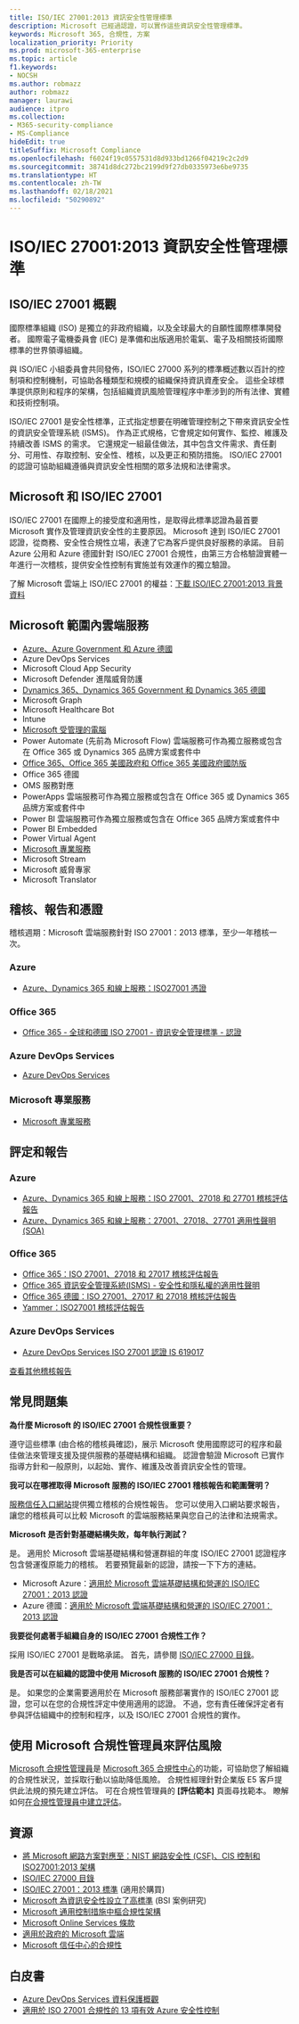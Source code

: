 ```yaml
---
title: ISO/IEC 27001:2013 資訊安全性管理標準
description: Microsoft 已經過認證，可以實作這些資訊安全性管理標準。
keywords: Microsoft 365, 合規性, 方案
localization_priority: Priority
ms.prod: microsoft-365-enterprise
ms.topic: article
f1.keywords:
- NOCSH
ms.author: robmazz
author: robmazz
manager: laurawi
audience: itpro
ms.collection:
- M365-security-compliance
- MS-Compliance
hideEdit: true
titleSuffix: Microsoft Compliance
ms.openlocfilehash: f6024f19c0557531d8d933bd1266f04219c2c2d9
ms.sourcegitcommit: 38741d8dc272bc2199d9f27db0335973e6be9735
ms.translationtype: HT
ms.contentlocale: zh-TW
ms.lasthandoff: 02/18/2021
ms.locfileid: "50290892"
---
```

# <a name="isoiec-270012013-information-security-management-standards"></a>ISO/IEC 27001:2013 資訊安全性管理標準

## <a name="isoiec-27001-overview"></a>ISO/IEC 27001 概觀

國際標準組織 (ISO) 是獨立的非政府組織，以及全球最大的自願性國際標準開發者。 國際電子電機委員會 (IEC) 是準備和出版適用於電氣、電子及相關技術國際標準的世界領導組織。

與 ISO/IEC 小組委員會共同發佈，ISO/IEC 27000 系列的標準概述數以百計的控制項和控制機制，可協助各種類型和規模的組織保持資訊資產安全。 這些全球標準提供原則和程序的架構，包括組織資訊風險管理程序中牽涉到的所有法律、實體和技術控制項。

ISO/IEC 27001 是安全性標準，正式指定想要在明確管理控制之下帶來資訊安全性的資訊安全管理系統 (ISMS)。 作為正式規格，它會規定如何實作、監控、維護及持續改善 ISMS 的需求。 它還規定一組最佳做法，其中包含文件需求、責任劃分、可用性、存取控制、安全性、稽核，以及更正和預防措施。 ISO/IEC 27001 的認證可協助組織遵循與資訊安全性相關的眾多法規和法律需求。

## <a name="microsoft-and-isoiec-27001"></a>Microsoft 和 ISO/IEC 27001

ISO/IEC 27001 在國際上的接受度和適用性，是取得此標準認證為最首要 Microsoft 實作及管理資訊安全性的主要原因。 Microsoft 達到 ISO/IEC 27001 認證，從商務、安全性合規性立場，表達了它為客戶提供良好服務的承諾。 目前 Azure 公用和 Azure 德國針對 ISO/IEC 27001 合規性，由第三方合格驗證實體一年進行一次稽核，提供安全性控制有實施並有效運作的獨立驗證。

了解 Microsoft 雲端上 ISO/IEC 27001 的權益：[下載 ISO/IEC 27001:2013 背景資料](https://servicetrust.microsoft.com/ViewPage/MSComplianceGuide?command=Download&downloadType=Document&downloadId=47d89200-b24b-491d-b657-7c523ddfb6f9&docTab=4ce99610-c9c0-11e7-8c2c-f908a777fa4d_ISO_Reports)

## <a name="microsoft-in-scope-cloud-services"></a>Microsoft 範圍內雲端服務

- [Azure、Azure Government 和 Azure 德國](https://aka.ms/AzureCompliance)
- Azure DevOps Services
- Microsoft Cloud App Security
- Microsoft Defender 進階威脅防護
- [Dynamics 365、Dynamics 365 Government 和 Dynamics 365 德國](https://aka.ms/d365-compliance-list)
- Microsoft Graph
- Microsoft Healthcare Bot
- Intune
- [Microsoft 受管理的電腦](/microsoft-365/managed-desktop/intro/compliance)
- Power Automate (先前為 Microsoft Flow) 雲端服務可作為獨立服務或包含在 Office 365 或 Dynamics 365 品牌方案或套件中
- [Office 365、Office 365 美國政府和 Office 365 美國政府國防版](https://go.microsoft.com/fwlink/p/?linkid=2077751)
- Office 365 德國
- OMS 服務對應
- PowerApps 雲端服務可作為獨立服務或包含在 Office 365 或 Dynamics 365 品牌方案或套件中
- Power BI 雲端服務可作為獨立服務或包含在 Office 365 品牌方案或套件中
- Power BI Embedded
- Power Virtual Agent
- [Microsoft 專業服務](https://go.microsoft.com/fwlink/p/?linkid=2100022)
- Microsoft Stream
- Microsoft 威脅專家
- Microsoft Translator

## <a name="audits-reports-and-certificates"></a>稽核、報告和憑證

稽核週期：Microsoft 雲端服務針對 ISO 27001：2013 標準，至少一年稽核一次。

### <a name="azure"></a>Azure

- [Azure、Dynamics 365 和線上服務：ISO27001 憑證](https://aka.ms/azureiso27001cert)

### <a name="office-365"></a>Office 365

- [Office 365 - 全球和德國 ISO 27001 - 資訊安全管理標準 - 認證](https://aka.ms/o365iso27001cert)

### <a name="azure-devops-services"></a>Azure DevOps Services

- [Azure DevOps Services](https://www.bsigroup.com/en-US/our-services/Management-system-certification/Certificate-and-Client-Directory-Search/Certificate-Client-Directory-Search-Results/?searchkey=licence%3d619017%26company%3dAzure%2bDevOps%2bServices&licencenumber=IS%20619017)

### <a name="microsoft-professional-services"></a>Microsoft 專業服務

- [Microsoft 專業服務](https://www.bsigroup.com/en-US/our-services/Management-system-certification/Certificate-and-Client-Directory-Search/Certificate-Client-Directory-Search-Results/?searchkey=licence%3d601002%26company%3dMicrosoft&licencenumber=IS%20601002)

## <a name="assessments-and-reports"></a>評定和報告

### <a name="azure"></a>Azure

- [Azure、Dynamics 365 和線上服務：ISO 27001、27018 和 27701 稽核評估報告](https://aka.ms/azureiso27001report)
- [Azure、Dynamics 365 和線上服務：27001、27018、27701 適用性聲明 (SOA)](https://aka.ms/Azureiso27001soa)

### <a name="office-365"></a>Office 365

- [Office 365：ISO 27001、27018 和 27017 稽核評估報告](https://aka.ms/o365isoreport)
- [Office 365 資訊安全管理系統(ISMS) - 安全性和隱私權的適用性聲明](https://aka.ms/o365isosoa)
- [Office 365 德國：ISO 27001、27017 和 27018 稽核評估報告](https://aka.ms/o365gerisoaudit)
- [Yammer：ISO27001 稽核評估報告](https://aka.ms/yammeriso)

### <a name="azure-devops-services"></a>Azure DevOps Services

- [Azure DevOps Services ISO 27001 認證 IS 619017](https://www.bsigroup.com/en-US/our-services/Management-system-certification/Certificate-and-Client-Directory-Search/Certificate-Client-Directory-Search-Results/?searchkey=licence%3d619017%26company%3dAzure%2bDevOps%2bServices&licencenumber=IS%20619017)

[查看其他稽核報告](https://aka.ms/auditreports)

## <a name="frequently-asked-questions"></a>常見問題集

**為什麼 Microsoft 的 ISO/IEC 27001 合規性很重要？**

遵守這些標準 (由合格的稽核員確認)，展示 Microsoft 使用國際認可的程序和最佳做法來管理支援及提供服務的基礎結構和組織。 認證會驗證 Microsoft 已實作指導方針和一般原則，以起始、實作、維護及改善資訊安全性的管理。

**我可以在哪裡取得 Microsoft 服務的 ISO/IEC 27001 稽核報告和範圍聲明？**

[服務信任入口網站](/microsoft-365/compliance/get-started-with-service-trust-portal)提供獨立稽核的合規性報告。 您可以使用入口網站要求報告，讓您的稽核員可以比較 Microsoft 的雲端服務結果與您自己的法律和法規需求。

**Microsoft 是否針對基礎結構失敗，每年執行測試？**

是。 適用於 Microsoft 雲端基礎結構和營運群組的年度 ISO/IEC 27001 認證程序包含營運復原能力的稽核。 若要預覽最新的認證，請按一下下方的連結。

- Microsoft Azure：[適用於 Microsoft 雲端基礎結構和營運的 ISO/IEC 27001：2013 認證](https://www.bsigroup.com/en-US/our-services/Management-system-certification/Certificate-and-Client-Directory-Search/Certificate-Client-Directory-Search-Results/?searchkey=licence%3d%26company%3dMicrosoft&licencenumber=IS%20552878)
- Azure 德國：[適用於 Microsoft 雲端基礎結構和營運的 ISO/IEC 27001：2013 認證](https://www.bsigroup.com/en-US/our-services/Management-system-certification/Certificate-and-Client-Directory-Search/Certificate-Client-Directory-Search-Results/?searchkey=licence%3d%26company%3dMicrosoft&licencenumber=IS%20552878)

**我要從何處著手組織自身的 ISO/IEC 27001 合規性工作？**

採用 ISO/IEC 27001 是戰略承諾。 首先，請參閱 [ISO/IEC 27000 目錄](https://www.27000.org/index.htm)。

**我是否可以在組織的認證中使用 Microsoft 服務的 ISO/IEC 27001 合規性？**

是。 如果您的企業需要適用於在 Microsoft 服務部署實作的 ISO/IEC 27001 認證，您可以在您的合規性評定中使用適用的認證。 不過，您有責任確保評定者有參與評估組織中的控制和程序，以及 ISO/IEC 27001 合規性的實作。

## <a name="use-microsoft-compliance-manager-to-assess-your-risk"></a>使用 Microsoft 合規性管理員來評估風險

[Microsoft 合規性管理員](/microsoft-365/compliance/compliance-manager)是 [Microsoft 365 合規性中心](/microsoft-365/compliance/microsoft-365-compliance-center)的功能，可協助您了解組織的合規性狀況，並採取行動以協助降低風險。 合規性經理針對企業版 E5 客戶提供此法規的預先建立評估。 可在合規性管理員的 **[評估範本]** 頁面尋找範本。 瞭解如何[在合規性管理員中建立評估](/microsoft-365/compliance/compliance-manager-assessments)。

## <a name="resources"></a>資源

- [將 Microsoft 網路方案對應至：NIST 網路安全性 (CSF)、CIS 控制和 ISO27001:2013 架構](https://download.microsoft.com/download/B/1/8/B18F4C7D-5CBA-4E68-A437-31F1E908ACBA/Microsoft_Cyber_Offerings_Mapped_to_Security_Frameworks_EN_US.pdf)
- [ISO/IEC 27000 目錄](https://www.27000.org/index.htm)
- [ISO/IEC 27001：2013 標準](https://www.iso.org/iso/home/store/catalogue_tc/catalogue_detail.htm?csnumber=54534) (適用於購買)
- [Microsoft 為資訊安全性設立了高標準](https://pages.bsigroup.com/l/73472/2015-07-24/v9btr) (BSI 案例研究)
- [Microsoft 通用控制措施中樞合規性架構](https://www.microsoft.com/trustcenter/common-controls-hub)
- [Microsoft Online Services 條款](https://aka.ms/Online-Services-Terms)
- [適用於政府的 Microsoft 雲端](https://enterprise.microsoft.com/industries/government/start-your-microsoft-cloud-for-government-trial-today)
- [Microsoft 信任中心的合規性](https://www.microsoft.com/trust-center/compliance/compliance-overview)

## <a name="white-papers"></a>白皮書

- [Azure DevOps Services 資料保護概觀](https://www.visualstudio.com/articles/team-services-security-whitepaper)
- [適用於 ISO 27001 合規性的 13 項有效 Azure 安全性控制](https://aka.ms/13securitycontrolsforiso27001compliance)
